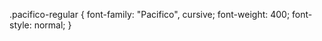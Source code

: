 <link rel="preconnect" href="https://fonts.googleapis.com">
<link rel="preconnect" href="https://fonts.gstatic.com" crossorigin>
<link href="https://fonts.googleapis.com/css2?family=Edu+VIC+WA+NT+Beginner:wght@400..700&family=Pacifico&family=Roboto:ital,wght@0,100;0,300;0,400;0,500;0,700;0,900;1,100;1,300;1,400;1,500;1,700;1,900&display=swap" rel="stylesheet">

.pacifico-regular {
font-family: "Pacifico", cursive;
font-weight: 400;
font-style: normal;
}
